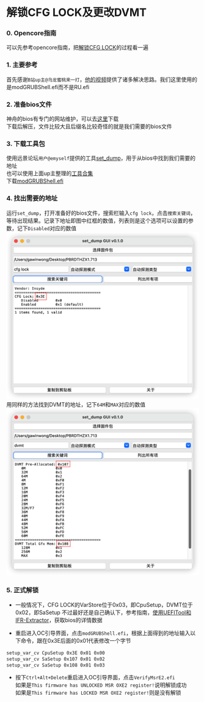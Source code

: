 # 解锁CFG LOCK及更改DVMT

### 0. Opencore指南
可以先参考opencore指南，把[解锁CFG LOCK][5]的过程看一遍

### 1. 主要参考
首先感谢`B站up主@乌龙蜜桃来一打`，[他的视频][1]提供了诸多解决思路。我们这里使用的是modGRUBShell.efi而不是RU.efi

### 2. 准备bios文件
神舟的bios有专门的网站维护，可以去[这里][2]下载<br>
下载后解压，文件比较大且后缀名比较奇怪的就是我们需要的bios文件

### 3. 下载工具包
使用远景论坛`用户@emyself`提供的工具[set_dump][3]，用于从bios中找到我们需要的地址<br>
也可以使用上面up主整理的[工具合集][4]<br>
下载[modGRUBShell.efi][7]

### 4. 找出需要的地址
运行`set_dump`，打开准备好的bios文件，搜索栏输入`cfg lock`，点击`搜索关键词`，等待出现结果。记录下地址即图中红框的数值，列表则是这个选项可以设置的参数，记下`Disabled`对应的数值
![](../Images/set_dump.png)
用同样的方法找到DVMT的地址，记下`64M`和`MAX`对应的数值
![](../Images/set_dump2.png)

### 5. 正式解锁
- 一般情况下，CFG LOCK的VarStore位于0x03，即CpuSetup，DVMT位于0x02，即SaSetup
不过最好还是自己确认下，参考指南，[使用UEFITool和IFR-Extractor][6]，获取bios的详情数据

- 重启进入OC引导界面，点击`modGRUBShell.efi`，根据上面得到的地址输入以下命令，跟在0x3E后面的0x01代表修改一个字节
```
setup_var_cv CpuSetup 0x3E 0x01 0x00
setup_var_cv SaSetup 0x107 0x01 0x02
setup_var_cv SaSetup 0x108 0x01 0x03
```

- 按下`Ctrl+Alt+Delete`重启进入OC引导界面，点击`VerifyMsrE2.efi`<br>
如果是`This firmware has UNLOCKED MSR OXE2 register!`说明解锁成功<br>
如果是`This firmware has LOCKED MSR OXE2 register!`则是没有解锁


[1]: https://www.bilibili.com/video/BV1LV4y1N7jF/?spm_id_from=333.337.search-card.all.click&vd_source=6490fdeace441498fe2b3c402da6f958
[2]: http://kfgl.hasee.com/lookup/bios/bios_nb.asp
[3]: https://bbs.pcbeta.com/viewthread-1838436-1-1.html
[4]: https://pan.baidu.com/s/1UbSJh6jd14Dfeic8CCIpHg?pwd=fols
[5]: https://dortania.github.io/OpenCore-Post-Install/misc/msr-lock.html#fixing-cfg-lock
[6]: https://dortania.github.io/OpenCore-Post-Install/misc/msr-lock.html#turning-off-cfg-lock-manually
[7]: https://github.com/datasone/grub-mod-setup_var/releases